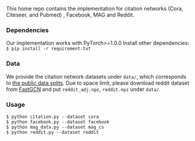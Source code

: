 
This home repo contains the implementation for citation networks (Cora, Citeseer, and Pubmed) , Facebook, MAG and Reddit.

### Dependencies
Our implementation works with PyTorch>=1.0.0 Install other dependencies: `$ pip install -r requirement.txt`

### Data
We provide the citation network datasets under `data/`, which corresponds to [the public data splits](https://github.com/tkipf/gcn/tree/master/gcn/data).
Due to space limit, please download reddit dataset from [FastGCN](https://github.com/matenure/FastGCN/issues/9) and put `reddit_adj.npz`, `reddit.npz` under `data/`.

### Usage
```
$ python citation.py --dataset cora
$ python facebook.py --dataset facebook
$ python mag_data.py --dataset mag_cs
$ python reddit.py --dataset reddit
```
